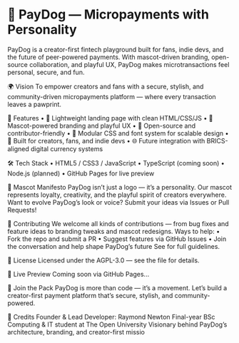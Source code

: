 
# 🐶 **PayDog** — Micropayments with Personality



PayDog is a creator-first fintech playground built for fans, indie devs, and the future of peer-powered payments. With mascot-driven branding, open-source collaboration, and playful UX, PayDog makes microtransactions feel personal, secure, and fun.


🌍 Vision
To empower creators and fans with a secure, stylish, and community-driven micropayments platform — where every transaction leaves a pawprint.

🚀 Features
• 	💸 Lightweight landing page with clean HTML/CSS/JS
• 	🐾 Mascot-powered branding and playful UX
• 	🔐 Open-source and contributor-friendly
• 	🧩 Modular CSS and font system for scalable design
• 	🔧 Built for creators, fans, and indie devs
• 	🌐 Future integration with BRICS-aligned digital currency systems

🛠️ Tech Stack
• 	HTML5 / CSS3 / JavaScript
• 	TypeScript (coming soon)
• 	Node.js (planned)
• 	GitHub Pages for live preview

🎨 Mascot Manifesto
PayDog isn’t just a logo — it’s a personality.
Our mascot represents loyalty, creativity, and the playful spirit of creators everywhere.
Want to evolve PayDog’s look or voice? Submit your ideas via Issues or Pull Requests!

🤝 Contributing
We welcome all kinds of contributions — from bug fixes and feature ideas to branding tweaks and mascot redesigns.
Ways to help:
• 	Fork the repo and submit a PR
• 	Suggest features via GitHub Issues
• 	Join the conversation and help shape PayDog’s future
See  for full guidelines.

📄 License
Licensed under the AGPL-3.0 — see the  file for details.

🔗 Live Preview
Coming soon via GitHub Pages...

🐾 Join the Pack
PayDog is more than code — it’s a movement.
Let’s build a creator-first payment platform that’s secure, stylish, and community-powered.

👤 Credits
Founder & Lead Developer: Raymond Newton
Final-year BSc Computing & IT student at The Open University
Visionary behind PayDog’s architecture, branding, and creator-first missio
